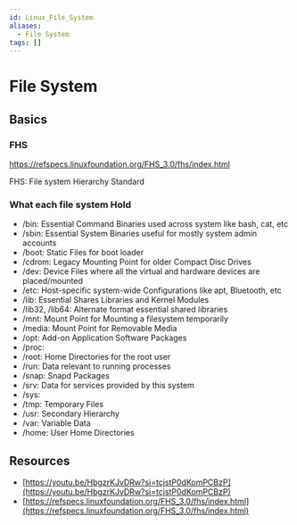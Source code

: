 ```yaml
---
id: Linux_File_System
aliases:
  - File System
tags: []
---
```


# File System

## Basics

### FHS

https://refspecs.linuxfoundation.org/FHS_3.0/fhs/index.html

FHS: File system Hierarchy Standard

### What each file system Hold

- /bin: Essential Command Binaries used across system like bash, cat, etc
- /sbin: Essential System Binaries useful for mostly system admin accounts
- /boot: Static Files for boot loader
- /cdrom: Legacy Mounting Point for older Compact Disc Drives
- /dev: Device Files where all the virtual and hardware devices are placed/mounted
- /etc: Host-specific system-wide Configurations like apt, Bluetooth, etc
- /lib: Essential Shares Libraries and Kernel Modules
- /lib32, /lib64: Alternate format essential shared libraries
- /mnt: Mount Point for Mounting a filesystem temporarily
- /media: Mount Point for Removable Media
- /opt: Add-on Application Software Packages
- /proc:
- /root: Home Directories for the root user
- /run: Data relevant to running processes
- /snap: Snapd Packages
- /srv: Data for services provided by this system
- /sys:
- /tmp: Temporary Files
- /usr: Secondary Hierarchy
- /var: Variable Data
- /home: User Home Directories

## Resources

- [https://youtu.be/HbgzrKJvDRw?si=tcjstP0dKomPCBzP](https://youtu.be/HbgzrKJvDRw?si=tcjstP0dKomPCBzP)
- [https://refspecs.linuxfoundation.org/FHS_3.0/fhs/index.html](https://refspecs.linuxfoundation.org/FHS_3.0/fhs/index.html)
